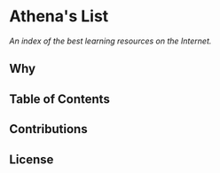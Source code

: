 # Athena's List
*An index of the best learning resources on the Internet.*

## Why

## Table of Contents

## Contributions

## License
